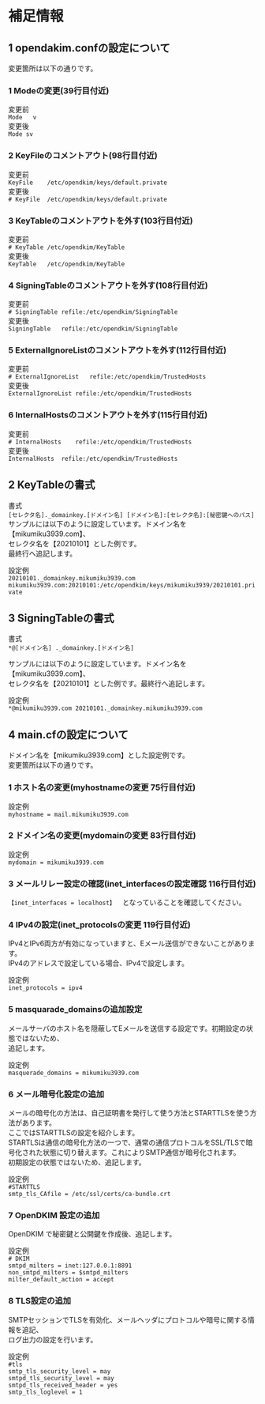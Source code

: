 # 補足情報<br>
## 1 opendakim.confの設定について
変更箇所は以下の通りです。<br>
### 1 Modeの変更(39行目付近)
変更前<br>
`Mode	v`<br>
変更後<br>
`Mode sv`<br>
  
### 2 KeyFileのコメントアウト(98行目付近)
変更前<br>
`KeyFile	/etc/opendkim/keys/default.private  `<br>
変更後<br>
`# KeyFile	/etc/opendkim/keys/default.private  `<br>

### 3 KeyTableのコメントアウトを外す(103行目付近)
変更前<br>
`# KeyTable	/etc/opendkim/KeyTable  `<br>
変更後<br>
`KeyTable	/etc/opendkim/KeyTable  `<br>

### 4 SigningTableのコメントアウトを外す(108行目付近)
変更前<br>
`# SigningTable	refile:/etc/opendkim/SigningTable  `<br>
変更後  
`SigningTable	refile:/etc/opendkim/SigningTable  `<br>

### 5 ExternalIgnoreListのコメントアウトを外す(112行目付近)
変更前<br>
`# ExternalIgnoreList	refile:/etc/opendkim/TrustedHosts  `<br>
変更後<br>
`ExternalIgnoreList	refile:/etc/opendkim/TrustedHosts  `<br>

### 6 InternalHostsのコメントアウトを外す(115行目付近)
変更前<br>
`# InternalHosts	refile:/etc/opendkim/TrustedHosts  `<br>
変更後<br>
`InternalHosts	refile:/etc/opendkim/TrustedHosts  `<br>

## 2 KeyTableの書式
書式<br>
`[セレクタ名]._domainkey.[ドメイン名] [ドメイン名]:[セレクタ名]:[秘密鍵へのパス]  `<br>
サンプルには以下のように設定しています。ドメイン名を【mikumiku3939.com】、<br>
セレクタ名を【20210101】とした例です。<br>
最終行へ追記します。<br>

設定例<br>
`20210101._domainkey.mikumiku3939.com mikumiku3939.com:20210101:/etc/opendkim/keys/mikumiku3939/20210101.private  `<br>

## 3 SigningTableの書式
書式<br>
`*@[ドメイン名] ._domainkey.[ドメイン名]  `<br>

サンプルには以下のように設定しています。ドメイン名を【mikumiku3939.com】、<br>
セレクタ名を【20210101】とした例です。最終行へ追記します。<br>

設定例<br>
`*@mikumiku3939.com 20210101._domainkey.mikumiku3939.com  `<br>

## 4 main.cfの設定について
ドメイン名を【mikumiku3939.com】とした設定例です。<br>
変更箇所は以下の通りです。<br>
### 1 ホスト名の変更(myhostnameの変更 75行目付近)
設定例<br>
`myhostname = mail.mikumiku3939.com  `<br>

### 2 ドメイン名の変更(mydomainの変更 83行目付近)
設定例<br>
`mydomain = mikumiku3939.com  `<br>

### 3 メールリレー設定の確認(inet_interfacesの設定確認 116行目付近)
`【inet_interfaces = localhost】  `となっていることを確認してください。<br>

### 4 IPv4の設定(inet_protocolsの変更 119行目付近)
IPv4とIPv6両方が有効になっていますと、Eメール送信ができないことがあります。<br>
IPv4のアドレスで設定している場合、IPv4で設定します。<br>

設定例<br>
`inet_protocols = ipv4  `<br>

### 5 masquarade_domainsの追加設定
メールサーバのホスト名を隠蔽してEメールを送信する設定です。初期設定の状態ではないため、<br>
追記します。<br>

設定例<br>
`masquerade_domains = mikumiku3939.com  `<br>

### 6 メール暗号化設定の追加
メールの暗号化の方法は、自己証明書を発行して使う方法とSTARTTLSを使う方法があります。<br>
ここではSTARTTLSの設定を紹介します。<br>
STARTLSは通信の暗号化方法の一つで、通常の通信プロトコルをSSL/TLSで暗号化された状態に切り替えます。これによりSMTP通信が暗号化されます。<br>
初期設定の状態ではないため、追記します。<br>

設定例<br>
`#STARTTLS`<br>
`smtp_tls_CAfile = /etc/ssl/certs/ca-bundle.crt`<br>

### 7 OpenDKIM 設定の追加
OpenDKIM で秘密鍵と公開鍵を作成後、追記します。<br>

設定例<br>
`# DKIM`<br>
`smtpd_milters = inet:127.0.0.1:8891`<br>
`non_smtpd_milters = $smtpd_milters`<br>
`milter_default_action = accept`<br>

### 8 TLS設定の追加
SMTPセッションでTLSを有効化、メールヘッダにプロトコルや暗号に関する情報を追記、<br>
ログ出力の設定を行います。<br>

設定例<br>
  `#tls`<br>
  `smtp_tls_security_level = may`<br>
  `smtpd_tls_security_level = may`<br>
  `smtpd_tls_received_header = yes`<br>
  `smtp_tls_loglevel = 1`<br>

